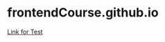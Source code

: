 # frontendCourse.github.io

[Link for Test](https://nikita1999ua.github.io/TestWebVision.github.io/)
